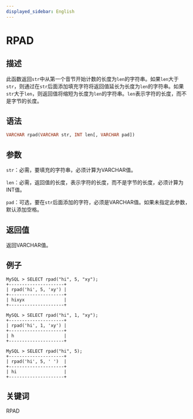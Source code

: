 ```yaml
---
displayed_sidebar: English
---
```


# RPAD

## 描述

此函数返回`str`中从第一个音节开始计数的长度为`len`的字符串。如果`len`大于`str`，则通过在`str`后面添加填充字符将返回值延长为长度为`len`的字符串。如果`str`大于`len`，则返回值将缩短为长度为`len`的字符串。`len`表示字符的长度，而不是字节的长度。

## 语法

```Haskell
VARCHAR rpad(VARCHAR str, INT len[, VARCHAR pad])
```

## 参数

`str`：必需，要填充的字符串，必须计算为VARCHAR值。

`len`：必需，返回值的长度，表示字符的长度，而不是字节的长度，必须计算为INT值。

`pad`：可选，要在`str`后面添加的字符，必须是VARCHAR值。如果未指定此参数，默认添加空格。

## 返回值

返回VARCHAR值。

## 例子

```Plain Text
MySQL > SELECT rpad("hi", 5, "xy");
+---------------------+
| rpad('hi', 5, 'xy') |
+---------------------+
| hixyx               |
+---------------------+

MySQL > SELECT rpad("hi", 1, "xy");
+---------------------+
| rpad('hi', 1, 'xy') |
+---------------------+
| h                   |
+---------------------+

MySQL > SELECT rpad("hi", 5);
+---------------------+
| rpad('hi', 5, ' ')  |
+---------------------+
| hi                  |
+---------------------+
```

## 关键词

RPAD
